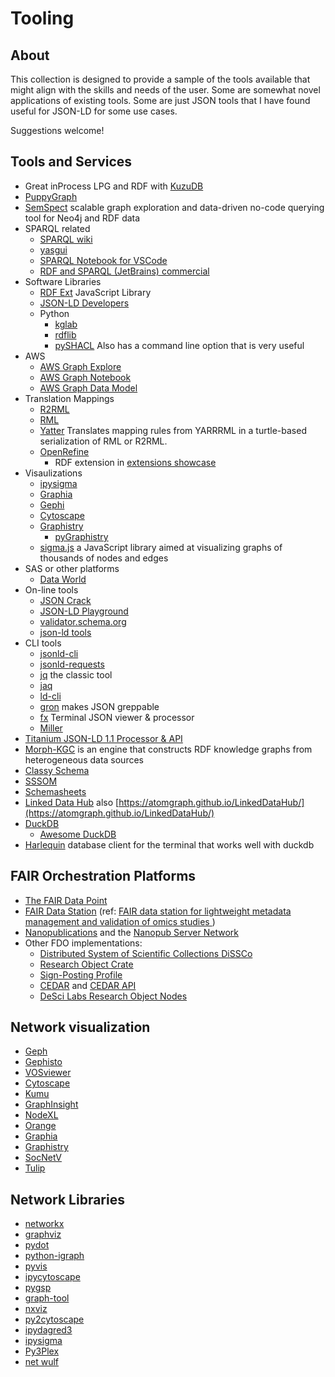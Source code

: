 # Tooling

## About

This collection is designed to provide a sample of the tools available
that might align with the skills and needs of the user. Some are somewhat
novel applications of existing tools. Some are just JSON tools that I
have found useful for JSON-LD for some use cases.

Suggestions welcome!

## Tools and Services

- Great inProcess LPG and RDF with [KuzuDB](https://kuzudb.com/)
- [PuppyGraph](https://www.puppygraph.com/)
- [SemSpect](https://www.semspect.de/) scalable graph exploration and data-driven no-code querying tool for Neo4j and RDF data
- SPARQL related
  - [SPARQL wiki](https://kvistgaard.github.io/sparql/#/page/sparql%20wiki)
  - [yasgui](https://github.com/TriplyDB/Yasgui)
  - [SPARQL Notebook for VSCode](https://marketplace.visualstudio.com/items?itemName=Zazuko.sparql-notebook)
  - [RDF and SPARQL (JetBrains) commercial](https://plugins.jetbrains.com/plugin/13838-rdf-and-sparql)
- Software Libraries
  - [RDF Ext](https://rdf-ext.org/) JavaScript Library
  - [JSON-LD Developers](https://json-ld.org/#developers)
  - Python
    - [kglab](https://derwen.ai/docs/kgl/ex6_0/)
    - [rdflib](https://rdflib.readthedocs.io/en/stable/)
    - [pySHACL](https://github.com/RDFLib/pySHACL) Also has a command line option that is very useful
- AWS
  - [AWS Graph Explore](https://github.com/aws/graph-explorer)
  - [AWS Graph Notebook](https://github.com/aws/graph-notebook)
  - [AWS Graph Data Model](https://github.com/aws-samples/aws-dbs-refarch-graph/tree/master/src/graph-data-modelling)
- Translation Mappings
  - [R2RML](https://www.w3.org/news/2012/rdb-to-rdf-mapping-language-r2rml-and-a-direct-mapping-of-relational-data-to-rdf-are-w3c-recommendat/)
  - [RML](https://rml.io)
  - [Yatter](https://github.com/oeg-upm/yatter) Translates mapping rules from YARRRML in a turtle-based serialization of RML or R2RML.
  - [OpenRefine](https://openrefine.org/)
    - RDF extension in [extensions showcase](https://openrefine.org/extensions)
- Visaulizations
  - [ipysigma](https://github.com/medialab/ipysigma)
  - [Graphia](https://graphia.app/)
  - [Gephi](https://gephi.org/)
  - [Cytoscape](https://cytoscape.org/)
  - [Graphistry](https://www.graphistry.com/)
    - [pyGraphistry](https://github.com/graphistry/pygraphistry)
  - [sigma.js](https://www.sigmajs.org/) a JavaScript library aimed at visualizing graphs of thousands of nodes and edges
- SAS or other platforms
  - [Data World](https://data.world/)
- On-line tools
  - [JSON Crack](https://jsoncrack.com/)
  - [JSON-LD Playground](https://json-ld.org/playground/)
  - [validator.schema.org](https://validator.schema.org/)
  - [json-ld tools](https://jsonld.tools/force/)
- CLI tools
  - [jsonld-cli](https://github.com/digitalbazaar/jsonld-cli)
  - [jsonld-requests](https://github.com/digitalbazaar/jsonld-request)
  - [jq](https://stedolan.github.io/jq/) the classic tool
  - [jaq](https://github.com/01mf02/jaq)
  - [ld-cli](https://github.com/filip26/ld-cli)
  - [gron](https://github.com/tomnomnom/gron) makes JSON greppable
  - [fx](https://fx.wtf/) Terminal JSON viewer & processor
  - [Miller](https://github.com/johnkerl/miller)
- [Titanium JSON-LD 1.1 Processor & API](https://github.com/filip26/titanium-json-ld)
- [Morph-KGC](https://github.com/morph-kgc/morph-kgc) is an engine that constructs RDF knowledge graphs from heterogeneous data sources
- [Classy Schema](https://classyschema.org/Visualisation)
- [SSSOM](https://mapping-commons.github.io/sssom/)
- [Schemasheets](https://github.com/linkml/schemasheets)
- [Linked Data Hub](https://github.com/AtomGraph/LinkedDataHub) also [https://atomgraph.github.io/LinkedDataHub/](https://atomgraph.github.io/LinkedDataHub/)
- [DuckDB](https://duckdb.org/)
  - [Awesome DuckDB](https://github.com/davidgasquez/awesome-duckdb)
- [Harlequin](https://harlequin.sh/) database client for the terminal that works well with duckdb

## FAIR Orchestration Platforms

- [The FAIR Data Point](https://www.go-fair.org/how-to-go-fair/fair-data-point/)
- [FAIR Data Station](https://fairds.fairbydesign.nl/) (ref: [FAIR data station for lightweight metadata management and validation of omics studies ](https://academic.oup.com/gigascience/article/doi/10.1093/gigascience/giad014/7069910))
- [Nanopublications](https://nanopub.net/) and the [Nanopub Server Network](https://nanopub.net/docs/network)
- Other FDO implementations:
  - [Distributed System of Scientific Collections DiSSCo](https://www.dissco.eu/)
  - [Research Object Crate](https://www.researchobject.org/ro-crate/)
  - [Sign-Posting Profile](https://signposting.org/)
  - [CEDAR](https://more.metadatacenter.org/) and [CEDAR API](https://more.metadatacenter.org/tools-training/cedar-api)
  - [DeSci Labs Research Object Nodes](https://docs.desci.com/)

## Network visualization

- [Geph](https://gephi.org)
- [Gephisto](https://lnkd.in/diSp3BWN)
- [VOSviewer](https://www.vosviewer.com)
- [Cytoscape](https://cytoscape.org)
- [Kumu](https://kumu.io)
- [GraphInsight](https://lnkd.in/d5XnkWJr)
- [NodeXL](https://nodexl.com)
- [Orange](https://lnkd.in/dZU8Zx3D)
- [Graphia](https://graphia.app)
- [Graphistry](https://www.graphistry.com)
- [SocNetV](https://socnetv.org)
- [Tulip](https://lnkd.in/dtc_BD33)

## Network Libraries

- [networkx](https://lnkd.in/dKCCXjif)
- [graphviz](https://lnkd.in/dtrTeqRv)
- [pydot](https://lnkd.in/dA46YZvy)
- [python-igraph](https://lnkd.in/dCGsRXh2)
- [pyvis](https://lnkd.in/dVrQ64nN)
- [ipycytoscape](https://lnkd.in/d-hJjDdG)
- [pygsp](https://lnkd.in/dS7s-A_v)
- [graph-tool](https://lnkd.in/dvytUzdu)
- [nxviz](https://lnkd.in/duHbKGPN)
- [py2cytoscape](https://lnkd.in/dWUU8TZH)
- [ipydagred3](https://lnkd.in/diXgFWMD)
- [ipysigma](https://lnkd.in/dP55J5et)
- [Py3Plex](https://lnkd.in/dhwe7f_g)
- [net wulf](https://lnkd.in/dxrHAm2P)

